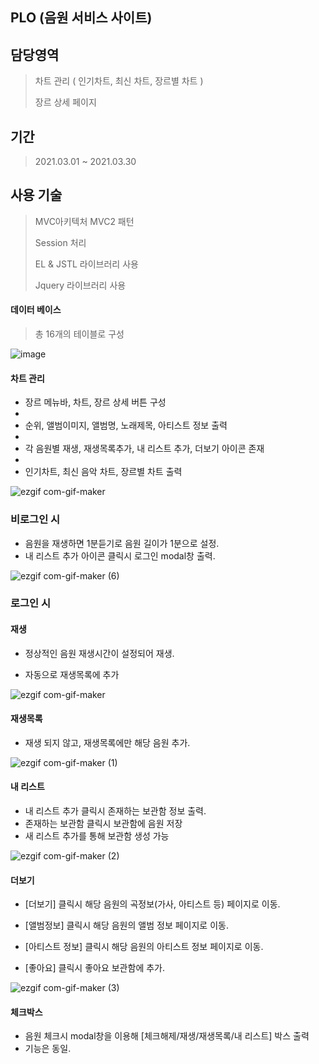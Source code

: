 ## PLO (음원 서비스 사이트)

## 담당영역

> 차트 관리 ( 인기차트, 최신 차트, 장르별 차트 )
> 
> 장르 상세 페이지
> 

## 기간

> 2021.03.01 ~ 2021.03.30

## 사용 기술
> MVC아키텍처 MVC2 패턴
> 
> Session 처리
> 
> EL & JSTL 라이브러리 사용
> 
> Jquery 라이브러리 사용

#### 데이터 베이스

>총 16개의 테이블로 구성

![image](https://user-images.githubusercontent.com/77144929/115993180-9e43e480-a60c-11eb-857e-d2c171ce193c.png)

#### 차트 관리

* 장르 메뉴바, 차트, 장르 상세 버튼 구성
* 
* 순위, 앨범이미지, 앨범명, 노래제목, 아티스트 정보 출력
* 
* 각 음원별 재생, 재생목록추가, 내 리스트 추가, 더보기 아이콘 존재
* 
* 인기차트, 최신 음악 차트, 장르별 차트 출력

![ezgif com-gif-maker](https://user-images.githubusercontent.com/77144929/115998845-35686680-a624-11eb-892d-1610139e5f24.gif)

### 비로그인 시 
* 음원을 재생하면 1분듣기로 음원 길이가 1분으로 설정.
* 내 리스트 추가 아이콘 클릭시 로그인 modal창 출력.

![ezgif com-gif-maker (6)](https://user-images.githubusercontent.com/77144929/115998372-db66a180-a621-11eb-9fdb-4f25af776768.gif)

### 로그인 시

#### 재생
* 정상적인 음원 재생시간이 설정되어 재생.

* 자동으로 재생목록에 추가

![ezgif com-gif-maker](https://user-images.githubusercontent.com/77144929/115999569-4b2b5b00-a627-11eb-91b4-6a06147f8344.gif)

#### 재생목록
* 재생 되지 않고, 재생목록에만 해당 음원 추가.

![ezgif com-gif-maker (1)](https://user-images.githubusercontent.com/77144929/115999545-2b943280-a627-11eb-9523-06aa9b9bcaba.gif)

#### 내 리스트
* 내 리스트 추가 클릭시 존재하는 보관함 정보 출력.
* 존재하는 보관함 클릭시 보관함에 음원 저장
* 새 리스트 추가를 통해 보관함 생성 가능

![ezgif com-gif-maker (2)](https://user-images.githubusercontent.com/77144929/115999777-09e77b00-a628-11eb-9d7f-4540f6d2422d.gif)

#### 더보기
* [더보기] 클릭시 해당 음원의 곡정보(가사, 아티스트 등) 페이지로 이동.

* [앨범정보] 클릭시 해당 음원의 앨범 정보 페이지로 이동.

* [아티스트 정보] 클릭시 해당 음원의 아티스트 정보 페이지로 이동.

* [좋아요] 클릭시 좋아요 보관함에 추가.

![ezgif com-gif-maker (3)](https://user-images.githubusercontent.com/77144929/115999917-e2dd7900-a628-11eb-8a11-b803d13b8b70.gif)

#### 체크박스
* 음원 체크시 modal창을 이용해 [체크해제/재생/재생목록/내 리스트] 박스 출력
* 기능은 동일. 

